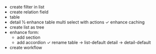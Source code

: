 -  create filter in list
-  create relation field
  -  table
  -  detail
½  enhance table multi select with actions
✓ enhance caching
-  create list as tree
-  enhance form:
   -  add section
   -  add accordion
✓ rename table  -> list-default
         detail -> detail-default
-  create workflow